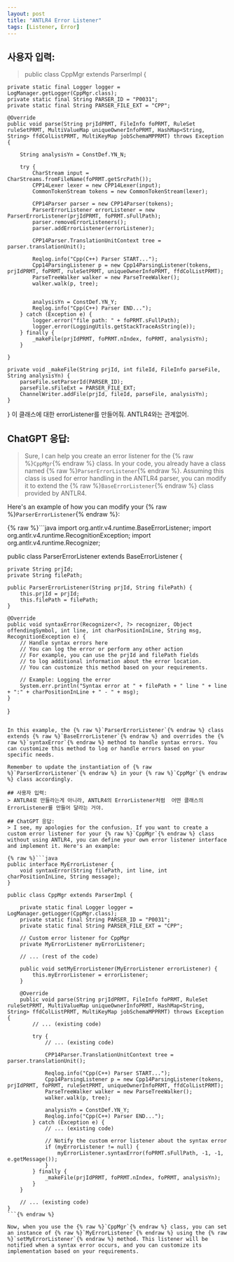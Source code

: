 ```yaml
---
layout: post
title: "ANTLR4 Error Listener"
tags: [Listener, Error]
---
```


## 사용자 입력:
> public class CppMgr extends ParserImpl {

    private static final Logger logger = LogManager.getLogger(CppMgr.class);
    private static final String PARSER_ID = "P0031";
    private static final String PARSER_FILE_EXT = "CPP";

    @Override
    public void parse(String prjIdPRMT, FileInfo foPRMT, RuleSet ruleSetPRMT, MultiValueMap uniqueOwnerInfoPRMT, HashMap<String, String> ffdColListPRMT, MultiKeyMap jobSchemaMPPRMT) throws Exception {

        String analysisYn = ConstDef.YN_N;

        try {
            CharStream input = CharStreams.fromFileName(foPRMT.getSrcPath());
            CPP14Lexer lexer = new CPP14Lexer(input);
            CommonTokenStream tokens = new CommonTokenStream(lexer);

            CPP14Parser parser = new CPP14Parser(tokens);
            ParserErrorListener errorListener = new ParserErrorListener(prjIdPRMT, foPRMT.sFullPath);
            parser.removeErrorListeners();
            parser.addErrorListener(errorListener);

            CPP14Parser.TranslationUnitContext tree = parser.translationUnit();

            Reqlog.info("Cpp(C++) Parser START...");
            Cpp14ParsingListener p = new Cpp14ParsingListener(tokens, prjIdPRMT, foPRMT, ruleSetPRMT, uniqueOwnerInfoPRMT, ffdColListPRMT);
            ParseTreeWalker walker = new ParseTreeWalker();
            walker.walk(p, tree);


            analysisYn = ConstDef.YN_Y;
            Reqlog.info("Cpp(C++) Parser END...");
        } catch (Exception e) {
            logger.error("file path: " + foPRMT.sFullPath);
            logger.error(LoggingUtils.getStackTraceAsString(e));
        } finally {
            _makeFile(prjIdPRMT, foPRMT.nIndex, foPRMT, analysisYn);
        }

    }

    private void _makeFile(String prjId, int fileId, FileInfo parseFile, String analysisYn) {
        parseFile.setParserId(PARSER_ID);
        parseFile.sFileExt = PARSER_FILE_EXT;
        ChannelWriter.addFile(prjId, fileId, parseFile, analysisYn);
    }
}  이 클래스에 대한  errorListener를 만들어줘. ANTLR4와는 관계없어.

## ChatGPT 응답:
> Sure, I can help you create an error listener for the {% raw %}`CppMgr`{% endraw %} class. In your code, you already have a class named {% raw %}`ParserErrorListener`{% endraw %}. Assuming this class is used for error handling in the ANTLR4 parser, you can modify it to extend the {% raw %}`BaseErrorListener`{% endraw %} class provided by ANTLR4.

Here's an example of how you can modify your {% raw %}`ParserErrorListener`{% endraw %}:

{% raw %}```java
import org.antlr.v4.runtime.BaseErrorListener;
import org.antlr.v4.runtime.RecognitionException;
import org.antlr.v4.runtime.Recognizer;

public class ParserErrorListener extends BaseErrorListener {

    private String prjId;
    private String filePath;

    public ParserErrorListener(String prjId, String filePath) {
        this.prjId = prjId;
        this.filePath = filePath;
    }

    @Override
    public void syntaxError(Recognizer<?, ?> recognizer, Object offendingSymbol, int line, int charPositionInLine, String msg, RecognitionException e) {
        // Handle syntax errors here
        // You can log the error or perform any other action
        // For example, you can use the prjId and filePath fields
        // to log additional information about the error location.
        // You can customize this method based on your requirements.

        // Example: Logging the error
        System.err.println("Syntax error at " + filePath + " line " + line + ":" + charPositionInLine + " - " + msg);
    }
}
```{% endraw %}

In this example, the {% raw %}`ParserErrorListener`{% endraw %} class extends {% raw %}`BaseErrorListener`{% endraw %} and overrides the {% raw %}`syntaxError`{% endraw %} method to handle syntax errors. You can customize this method to log or handle errors based on your specific needs.

Remember to update the instantiation of {% raw %}`ParserErrorListener`{% endraw %} in your {% raw %}`CppMgr`{% endraw %} class accordingly.

## 사용자 입력:
> ANTLR4로 만들라는게 아니라, ANTLR4의 ErrorListener처럼  어떤 클래스의  ErrorListener를 만들어 달라는 거야. 

## ChatGPT 응답:
> I see, my apologies for the confusion. If you want to create a custom error listener for your {% raw %}`CppMgr`{% endraw %} class without using ANTLR4, you can define your own error listener interface and implement it. Here's an example:

{% raw %}```java
public interface MyErrorListener {
    void syntaxError(String filePath, int line, int charPositionInLine, String message);
}

public class CppMgr extends ParserImpl {

    private static final Logger logger = LogManager.getLogger(CppMgr.class);
    private static final String PARSER_ID = "P0031";
    private static final String PARSER_FILE_EXT = "CPP";

    // Custom error listener for CppMgr
    private MyErrorListener myErrorListener;

    // ... (rest of the code)

    public void setMyErrorListener(MyErrorListener errorListener) {
        this.myErrorListener = errorListener;
    }

    @Override
    public void parse(String prjIdPRMT, FileInfo foPRMT, RuleSet ruleSetPRMT, MultiValueMap uniqueOwnerInfoPRMT, HashMap<String, String> ffdColListPRMT, MultiKeyMap jobSchemaMPPRMT) throws Exception {
        // ... (existing code)

        try {
            // ... (existing code)

            CPP14Parser.TranslationUnitContext tree = parser.translationUnit();

            Reqlog.info("Cpp(C++) Parser START...");
            Cpp14ParsingListener p = new Cpp14ParsingListener(tokens, prjIdPRMT, foPRMT, ruleSetPRMT, uniqueOwnerInfoPRMT, ffdColListPRMT);
            ParseTreeWalker walker = new ParseTreeWalker();
            walker.walk(p, tree);

            analysisYn = ConstDef.YN_Y;
            Reqlog.info("Cpp(C++) Parser END...");
        } catch (Exception e) {
            // ... (existing code)

            // Notify the custom error listener about the syntax error
            if (myErrorListener != null) {
                myErrorListener.syntaxError(foPRMT.sFullPath, -1, -1, e.getMessage());
            }
        } finally {
            _makeFile(prjIdPRMT, foPRMT.nIndex, foPRMT, analysisYn);
        }
    }

    // ... (existing code)
}
```{% endraw %}

Now, when you use the {% raw %}`CppMgr`{% endraw %} class, you can set an instance of {% raw %}`MyErrorListener`{% endraw %} using the {% raw %}`setMyErrorListener`{% endraw %} method. This listener will be notified when a syntax error occurs, and you can customize its implementation based on your requirements.

